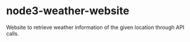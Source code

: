 # node3-weather-website

Website to retrieve weather information of the given location through API calls.
